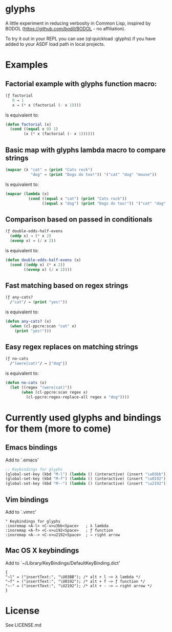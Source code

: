 glyphs
======

A little experiment in reducing verbosity in Common Lisp, inspired by
BODOL (https://github.com/bodil/BODOL - no affiliation).

To try it out in your REPL you can use (ql:quickload :glyphs)
if you have added to your ASDF load path in local projects.

# Examples

## Factorial example with glyphs function macro:

```lisp
(ƒ factorial
   0 → 1
   x → (* x (factorial (- x 1))))
```

Is equivalent to:
```lisp
(defun factorial (x)
  (cond ((equal x 0) 1)
        (x (* x (factorial (- x 1))))))
```

## Basic map with glyphs lambda macro to compare strings

```lisp
(mapcar (λ "cat" → (print "Cats rock")
           "dog" → (print "Dogs do too!")) '("cat" "dog" "mouse"))
```

Is equivalent to:
```lisp
(mapcar (lambda (x)
          (cond ((equal x "cat") (print "Cats rock"))
                ((equal x "dog") (print "Dogs do too!")) '("cat" "dog" "mouse"))))
```

## Comparison based on passed in conditionals

```lisp
(ƒ double-odds-half-evens
  (oddp x) → (* x 2)
  (evenp x) → (/ x 2))
```
is equivalent to:
```lisp
(defun double-odds-half-evens (x)
  (cond ((oddp x) (* x 2))
        ((evenp x) (/ x 2))))
```	

## Fast matching based on regex strings
```lisp
(ƒ any-cats?
  /"cat"/ → (print "yes!"))
```
is equivalent to:
```lisp
(defun any-cats? (x)
  (when (cl-ppcre:scan "cat" x)
    (print "yes!")))
```    

## Easy regex replaces on matching strings
```lisp
(ƒ no-cats
  /"(were|cat)"/ → |"dog"|)
```
is equivalent to:
```lisp
(defun no-cats (x)
  (let ((regex "(were|cat)"))
       (when (cl-ppcre:scan regex x)
         (cl-ppcre:regex-replace-all regex x "dog"))))
```

# Currently used glyphs and bindings for them (more to come)

## Emacs bindings

Add to `.emacs'

```lisp
;; Keybindings for glyphs
(global-set-key (kbd "M-l") (lambda () (interactive) (insert "\u03bb"))) ; λ lambda
(global-set-key (kbd "M-f") (lambda () (interactive) (insert "\u0192"))) ; ƒ function
(global-set-key (kbd "M--") (lambda () (interactive) (insert "\u2192"))) ; → right arrow
```

## Vim bindings

Add to `.vimrc'

```vim
" Keybindings for glyphs
:inoremap <A-l> <C-v>u3bb<Space>   ; λ lambda 
:inoremap <A-f> <C-v>u192<Space>   ; ƒ function
:inoremap <A--> <C-v>u2192<Space>  ; → right arrow
```

## Mac OS X keybindings

Add to `~/Library/KeyBindings/DefaultKeyBinding.dict'

```
{
"~l" = ("insertText:", "\U03BB"); /* alt + l ~> λ lambda */
"~f" = ("insertText:", "\U0192"); /* alt + f ~> ƒ function */
"~-" = ("insertText:", "\U2192"); /* alt + - ~> → right arrow */
}
```

# License

See LICENSE.md
